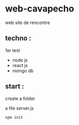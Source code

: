 # web-cavapecho
web site de rencontre

## techno :
1er test
- node js
- react js
- mongo db

## start :
create a folder

a file server.js
```
npm init
```
